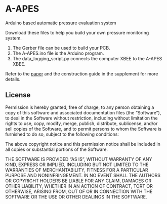 # A-APES
Arduino based automatic pressure evaluation system

Download these files to help you build your own pressure monitoring system.
1) The Gerber file can be used to build your PCB.
2) The A-APES.ino file is the Arduino program.
3) The data_logging_script.py connects the computer XBEE to the A-APES XBEE.

Refer to the [paper](https://doi.org/10.1002/aic.16540) and the construction guide in the supplement for more details.

## License
Permission is hereby granted, free of charge, to any person obtaining a copy of this software and associated documentation files (the “Software”), to deal in the Software without restriction, including without limitation the rights to use, copy, modify, merge, publish, distribute, sublicense, and/or sell copies of the Software, and to permit persons to whom the Software is furnished to do so, subject to the following conditions:

The above copyright notice and this permission notice shall be included in all copies or substantial portions of the Software.

THE SOFTWARE IS PROVIDED “AS IS”, WITHOUT WARRANTY OF ANY KIND, EXPRESS OR IMPLIED, INCLUDING BUT NOT LIMITED TO THE WARRANTIES OF MERCHANTABILITY, FITNESS FOR A PARTICULAR PURPOSE AND NONINFRINGEMENT. IN NO EVENT SHALL THE AUTHORS OR COPYRIGHT HOLDERS BE LIABLE FOR ANY CLAIM, DAMAGES OR OTHER LIABILITY, WHETHER IN AN ACTION OF CONTRACT, TORT OR OTHERWISE, ARISING FROM, OUT OF OR IN CONNECTION WITH THE SOFTWARE OR THE USE OR OTHER DEALINGS IN THE SOFTWARE.
